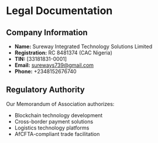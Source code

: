 # Legal Documentation

## Company Information
- **Name:** Sureway Integrated Technology Solutions Limited
- **Registration:** RC 8481374 (CAC Nigeria)
- **TIN:** [33181831-0001]
- **Email:** sureways739@gmail.com
- **Phone:** +2348152676740

## Regulatory Authority
Our Memorandum of Association authorizes:
- Blockchain technology development
- Cross-border payment solutions
- Logistics technology platforms
- AfCFTA-compliant trade facilitation
